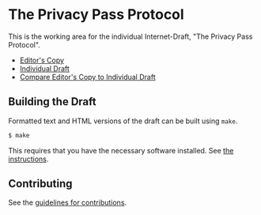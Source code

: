 # The Privacy Pass Protocol

This is the working area for the individual Internet-Draft, "The Privacy Pass Protocol".

* [Editor's Copy](https://grittygrease.github.io/draft-privacy-pass/#go.draft-privacy-pass.html)
* [Individual Draft](https://tools.ietf.org/html/draft-privacy-pass)
* [Compare Editor's Copy to Individual Draft](https://grittygrease.github.io/draft-privacy-pass/#go.draft-privacy-pass.diff)

## Building the Draft

Formatted text and HTML versions of the draft can be built using `make`.

```sh
$ make
```

This requires that you have the necessary software installed.  See
[the instructions](https://github.com/martinthomson/i-d-template/blob/master/doc/SETUP.md).


## Contributing

See the
[guidelines for contributions](https://github.com/grittygrease/draft-privacy-pass/blob/master/CONTRIBUTING.md).
